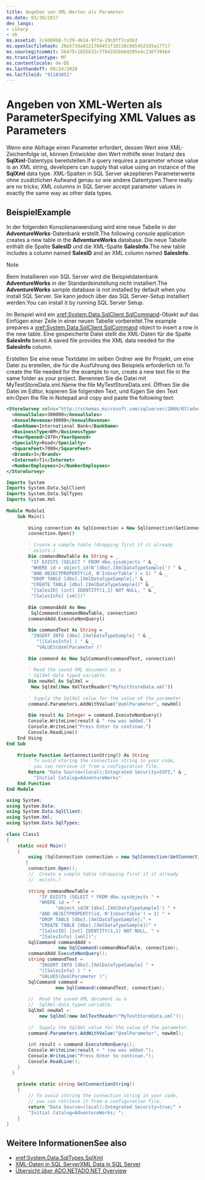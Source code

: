 ```yaml
---
title: Angeben von XML-Werten als Parameter
ms.date: 03/30/2017
dev_langs:
- csharp
- vb
ms.assetid: 2c4d08b8-fc29-4614-97fa-29c8ff7ca5b3
ms.openlocfilehash: 20a573da0221704451f10138cb854523d5a17f17
ms.sourcegitcommit: 5b475c1855b32cf78d2d1bbb4295e4c236f39464
ms.translationtype: MT
ms.contentlocale: de-DE
ms.lasthandoff: 09/24/2020
ms.locfileid: "91183051"
---
```

# <a name="specifying-xml-values-as-parameters"></a><span data-ttu-id="cd46d-102">Angeben von XML-Werten als Parameter</span><span class="sxs-lookup"><span data-stu-id="cd46d-102">Specifying XML Values as Parameters</span></span>

<span data-ttu-id="cd46d-103">Wenn eine Abfrage einen Parameter erfordert, dessen Wert eine XML-Zeichenfolge ist, können Entwickler den Wert mithilfe einer Instanz des **SqlXml**-Datentyps bereitstellen.</span><span class="sxs-lookup"><span data-stu-id="cd46d-103">If a query requires a parameter whose value is an XML string, developers can supply that value using an instance of the **SqlXml** data type.</span></span> <span data-ttu-id="cd46d-104">XML-Spalten in SQL Server akzeptieren Parameterwerte ohne zusätzlichen Aufwand genau so wie andere Datentypen.</span><span class="sxs-lookup"><span data-stu-id="cd46d-104">There really are no tricks; XML columns in SQL Server accept parameter values in exactly the same way as other data types.</span></span>  
  
## <a name="example"></a><span data-ttu-id="cd46d-105">Beispiel</span><span class="sxs-lookup"><span data-stu-id="cd46d-105">Example</span></span>  

 <span data-ttu-id="cd46d-106">In der folgenden Konsolenanwendung wird eine neue Tabelle in der **AdventureWorks**-Datenbank erstellt.</span><span class="sxs-lookup"><span data-stu-id="cd46d-106">The following console application creates a new table in the **AdventureWorks** database.</span></span> <span data-ttu-id="cd46d-107">Die neue Tabelle enthält die Spalte **SalesID** und die XML-Spalte **SalesInfo**.</span><span class="sxs-lookup"><span data-stu-id="cd46d-107">The new table includes a column named **SalesID** and an XML column named **SalesInfo**.</span></span>  
  
> [!NOTE]
> <span data-ttu-id="cd46d-108">Beim Installieren von SQL Server wird die Beispieldatenbank **AdventureWorks** in der Standardeinstellung nicht installiert.</span><span class="sxs-lookup"><span data-stu-id="cd46d-108">The **AdventureWorks** sample database is not installed by default when you install SQL Server.</span></span> <span data-ttu-id="cd46d-109">Sie kann jedoch über das SQL Server-Setup installiert werden.</span><span class="sxs-lookup"><span data-stu-id="cd46d-109">You can install it by running SQL Server Setup.</span></span>  
  
 <span data-ttu-id="cd46d-110">Im Beispiel wird ein <xref:System.Data.SqlClient.SqlCommand>-Objekt auf das Einfügen einer Zeile in einer neuen Tabelle vorbereitet.</span><span class="sxs-lookup"><span data-stu-id="cd46d-110">The example prepares a <xref:System.Data.SqlClient.SqlCommand> object to insert a row in the new table.</span></span> <span data-ttu-id="cd46d-111">Eine gespeicherte Datei stellt die XML-Daten für die Spalte **SalesInfo** bereit.</span><span class="sxs-lookup"><span data-stu-id="cd46d-111">A saved file provides the XML data needed for the **SalesInfo** column.</span></span>  
  
 <span data-ttu-id="cd46d-112">Erstellen Sie eine neue Textdatei im selben Ordner wie Ihr Projekt, um eine Datei zu erstellen, die für die Ausführung des Beispiels erforderlich ist.</span><span class="sxs-lookup"><span data-stu-id="cd46d-112">To create the file needed for the example to run, create a new text file in the same folder as your project.</span></span> <span data-ttu-id="cd46d-113">Benennen Sie die Datei mit MyTestStoreData.xml.</span><span class="sxs-lookup"><span data-stu-id="cd46d-113">Name the file MyTestStoreData.xml.</span></span> <span data-ttu-id="cd46d-114">Öffnen Sie die Datei im Editor, kopieren Sie folgenden Text, und fügen Sie den Text ein:</span><span class="sxs-lookup"><span data-stu-id="cd46d-114">Open the file in Notepad and copy and paste the following text:</span></span>  
  
```xml  
<StoreSurvey xmlns="http://schemas.microsoft.com/sqlserver/2004/07/adventure-works/StoreSurvey">  
  <AnnualSales>300000</AnnualSales>  
  <AnnualRevenue>30000</AnnualRevenue>  
  <BankName>International Bank</BankName>  
  <BusinessType>BM</BusinessType>  
  <YearOpened>1970</YearOpened>  
  <Specialty>Road</Specialty>  
  <SquareFeet>7000</SquareFeet>  
  <Brands>3</Brands>  
  <Internet>T1</Internet>  
  <NumberEmployees>2</NumberEmployees>  
</StoreSurvey>  
```  
  
```vb  
Imports System  
Imports System.Data.SqlClient  
Imports System.Data.SqlTypes  
Imports System.Xml  
  
Module Module1  
    Sub Main()  
  
        Using connection As SqlConnection = New SqlConnection(GetConnectionString())  
        connection.Open()  
  
        ' Create a sample table (dropping first if it already  
        ' exists.)  
        Dim commandNewTable As String = _  
         "IF EXISTS (SELECT * FROM dbo.sysobjects " & _  
         "WHERE id = object_id(N'[dbo].[XmlDataTypeSample]') " & _  
         "AND OBJECTPROPERTY(id, N'IsUserTable') = 1) " & _  
         "DROP TABLE [dbo].[XmlDataTypeSample];" & _  
         "CREATE TABLE [dbo].[XmlDataTypeSample](" & _  
         "[SalesID] [int] IDENTITY(1,1) NOT NULL, " & _  
         "[SalesInfo] [xml])"  
  
        Dim commandAdd As New _  
         SqlCommand(commandNewTable, connection)  
        commandAdd.ExecuteNonQuery()  
  
        Dim commandText As String = _  
         "INSERT INTO [dbo].[XmlDataTypeSample] " & _  
           "([SalesInfo] ) " & _  
           "VALUES(@xmlParameter )"  
  
        Dim command As New SqlCommand(commandText, connection)  
  
        ' Read the saved XML document as a
        ' SqlXml-data typed variable.  
        Dim newXml As SqlXml = _  
         New SqlXml(New XmlTextReader("MyTestStoreData.xml"))  
  
        ' Supply the SqlXml value for the value of the parameter.  
        command.Parameters.AddWithValue("@xmlParameter", newXml)  
  
        Dim result As Integer = command.ExecuteNonQuery()  
        Console.WriteLine(result & " row was added.")  
        Console.WriteLine("Press Enter to continue.")  
        Console.ReadLine()  
    End Using  
End Sub  
  
    Private Function GetConnectionString() As String  
        ' To avoid storing the connection string in your code,
        ' you can retrieve it from a configuration file.
        Return "Data Source=(local);Integrated Security=SSPI;" & _  
          "Initial Catalog=AdventureWorks"  
    End Function  
End Module  
```  
  
```csharp  
using System;  
using System.Data;  
using System.Data.SqlClient;  
using System.Xml;  
using System.Data.SqlTypes;  
  
class Class1  
{  
    static void Main()  
    {  
        using (SqlConnection connection = new SqlConnection(GetConnectionString()))  
       {  
        connection.Open();  
        //  Create a sample table (dropping first if it already  
        //  exists.)  
  
        string commandNewTable =
            "IF EXISTS (SELECT * FROM dbo.sysobjects " +
            "WHERE id = " +  
                  "object_id(N'[dbo].[XmlDataTypeSample]') " +
            "AND OBJECTPROPERTY(id, N'IsUserTable') = 1) " +
            "DROP TABLE [dbo].[XmlDataTypeSample];" +
            "CREATE TABLE [dbo].[XmlDataTypeSample](" +
            "[SalesID] [int] IDENTITY(1,1) NOT NULL, " +
            "[SalesInfo] [xml])";  
        SqlCommand commandAdd =
                   new SqlCommand(commandNewTable, connection);  
        commandAdd.ExecuteNonQuery();  
        string commandText =
            "INSERT INTO [dbo].[XmlDataTypeSample] " +
            "([SalesInfo] ) " +
            "VALUES(@xmlParameter )";  
        SqlCommand command =
                  new SqlCommand(commandText, connection);  
  
        //  Read the saved XML document as a
        //  SqlXml-data typed variable.  
        SqlXml newXml =
            new SqlXml(new XmlTextReader("MyTestStoreData.xml"));  
  
        //  Supply the SqlXml value for the value of the parameter.  
        command.Parameters.AddWithValue("@xmlParameter", newXml);  
  
        int result = command.ExecuteNonQuery();  
        Console.WriteLine(result + " row was added.");  
        Console.WriteLine("Press Enter to continue.");  
        Console.ReadLine();  
    }  
  }  
  
    private static string GetConnectionString()  
    {  
        // To avoid storing the connection string in your code,
        // you can retrieve it from a configuration file.
        return "Data Source=(local);Integrated Security=true;" +  
        "Initial Catalog=AdventureWorks; ";  
    }  
}  
```  
  
## <a name="see-also"></a><span data-ttu-id="cd46d-115">Weitere Informationen</span><span class="sxs-lookup"><span data-stu-id="cd46d-115">See also</span></span>

- <xref:System.Data.SqlTypes.SqlXml>
- [<span data-ttu-id="cd46d-116">XML-Daten in SQL Server</span><span class="sxs-lookup"><span data-stu-id="cd46d-116">XML Data in SQL Server</span></span>](xml-data-in-sql-server.md)
- [<span data-ttu-id="cd46d-117">Übersicht über ADO.NET</span><span class="sxs-lookup"><span data-stu-id="cd46d-117">ADO.NET Overview</span></span>](../ado-net-overview.md)
